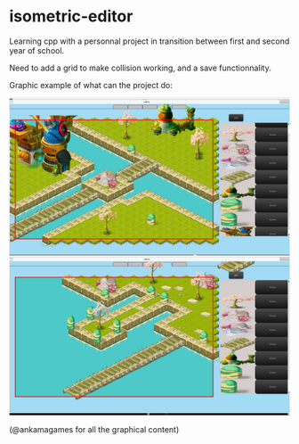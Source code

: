 ﻿# isometric-editor


Learning cpp with a personnal project in transition between first and second year of school.

Need to add a grid to make collision working, and a save functionnality.


Graphic example of what can the project do:

![Image 1](/graphic/img1.png)
![Image 2](/graphic/img2.png)

(@ankamagames for all the graphical content)
